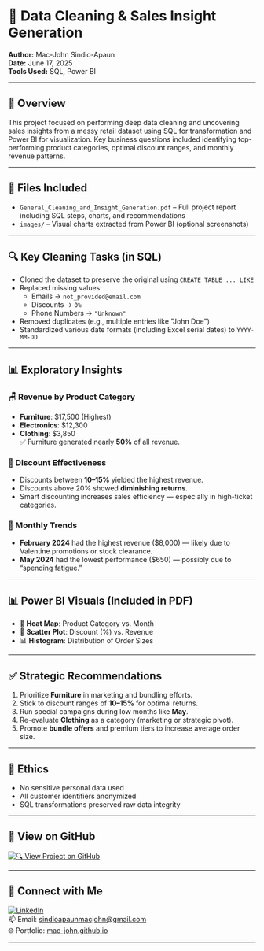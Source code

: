 # 🧹 Data Cleaning & Sales Insight Generation

**Author:** Mac-John Sindio-Apaun  
**Date:** June 17, 2025  
**Tools Used:** SQL, Power BI  

---

## 🧾 Overview

This project focused on performing deep data cleaning and uncovering sales insights from a messy retail dataset using SQL for transformation and Power BI for visualization. Key business questions included identifying top-performing product categories, optimal discount ranges, and monthly revenue patterns.

---

## 📁 Files Included

- `General_Cleaning_and_Insight_Generation.pdf` – Full project report including SQL steps, charts, and recommendations
- `images/` – Visual charts extracted from Power BI (optional screenshots)

---

## 🔍 Key Cleaning Tasks (in SQL)

- Cloned the dataset to preserve the original using `CREATE TABLE ... LIKE`
- Replaced missing values:
  - Emails → `not_provided@email.com`
  - Discounts → `0%`
  - Phone Numbers → `"Unknown"`
- Removed duplicates (e.g., multiple entries like "John Doe")
- Standardized various date formats (including Excel serial dates) to `YYYY-MM-DD`

---

## 📊 Exploratory Insights

### 🪑 Revenue by Product Category
- **Furniture**: $17,500 (Highest)
- **Electronics**: $12,300
- **Clothing**: $3,850  
✅ Furniture generated nearly **50%** of all revenue.

### 💸 Discount Effectiveness
- Discounts between **10–15%** yielded the highest revenue.
- Discounts above 20% showed **diminishing returns**.
- Smart discounting increases sales efficiency — especially in high-ticket categories.

### 📆 Monthly Trends
- **February 2024** had the highest revenue ($8,000) — likely due to Valentine promotions or stock clearance.
- **May 2024** had the lowest performance ($650) — possibly due to “spending fatigue.”

---

## 📊 Power BI Visuals (Included in PDF)

- 📌 **Heat Map**: Product Category vs. Month
- 🎯 **Scatter Plot**: Discount (%) vs. Revenue
- 📊 **Histogram**: Distribution of Order Sizes

---

## ✅ Strategic Recommendations

1. Prioritize **Furniture** in marketing and bundling efforts.
2. Stick to discount ranges of **10–15%** for optimal returns.
3. Run special campaigns during low months like **May**.
4. Re-evaluate **Clothing** as a category (marketing or strategic pivot).
5. Promote **bundle offers** and premium tiers to increase average order size.

---

## 🔐 Ethics

- No sensitive personal data used
- All customer identifiers anonymized
- SQL transformations preserved raw data integrity

---

## 🔗 View on GitHub

[![🔍 View Project on GitHub](https://img.shields.io/badge/View_Repo-GitHub-blue?style=for-the-badge&logo=github)](https://github.com/Mac-John/sales-insight-sql-powerbi)

---

## 👋 Connect with Me

[![LinkedIn](https://img.shields.io/badge/LinkedIn-Connect-blue?style=for-the-badge&logo=linkedin)](https://linkedin.com/in/macjohnsindioapaun)  
📫 Email: sindioapaunmacjohn@gmail.com  
🌐 Portfolio: [mac-john.github.io](https://mac-john.github.io)

---

